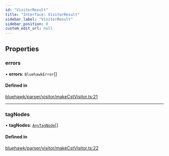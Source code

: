 ```yaml
---
id: "VisitorResult"
title: "Interface: VisitorResult"
sidebar_label: "VisitorResult"
sidebar_position: 0
custom_edit_url: null
---
```


## Properties

### errors

• **errors**: `BluehawkError`[]

#### Defined in

[bluehawk/parser/visitor/makeCstVisitor.ts:21](https://github.com/krollins-mdb/Bluehawk/blob/0886b9526801a2b31a73b01fc05e9bdcbd23c69e/src/bluehawk/parser/visitor/makeCstVisitor.ts#L21)

___

### tagNodes

• **tagNodes**: [`AnyTagNode`](../modules.md#anytagnode)[]

#### Defined in

[bluehawk/parser/visitor/makeCstVisitor.ts:22](https://github.com/krollins-mdb/Bluehawk/blob/0886b9526801a2b31a73b01fc05e9bdcbd23c69e/src/bluehawk/parser/visitor/makeCstVisitor.ts#L22)
